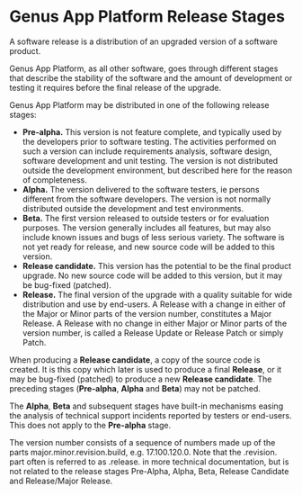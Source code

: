# Genus App Platform Release Stages

A software release is a distribution of an upgraded version of a software product.

Genus App Platform, as all other software, goes through different stages that describe the stability of the software and the amount of development or testing it requires before the final release of the upgrade.

Genus App Platform may be distributed in one of the following release stages:

*   **Pre-alpha.** This version is not feature complete, and typically used by the developers prior to software testing. The activities performed on such a version can include requirements analysis, software design, software development and unit testing. The version is not distributed outside the development environment, but described here for the reason of completeness.
*   **Alpha.** The version delivered to the software testers, ie persons different from the software developers. The version is not normally distributed outside the development and test environments.
*   **Beta.** The first version released to outside testers or for evaluation purposes. The version generally includes all features, but may also include known issues and bugs of less serious variety. The software is not yet ready for release, and new source code will be added to this version.
*   **Release candidate.** This version has the potential to be the final product upgrade. No new source code will be added to this version, but it may be bug-fixed (patched).
*   **Release.** The final version of the upgrade with a quality suitable for wide distribution and use by end-users. A Release with a change in either of the Major or Minor parts of the version number, constitutes a Major Release. A Release with no change in either Major or Minor parts of the version number, is called a Release Update or Release Patch or simply Patch.

When producing a **Release candidate**, a copy of the source code is created. It is this copy which later is used to produce a final **Release**, or it may be bug-fixed (patched) to produce a new **Release candidate**. The preceding stages (**Pre-alpha**, **Alpha** and **Beta**) may not be patched.

The **Alpha**, **Beta** and subsequent stages have built-in mechanisms easing the analysis of technical support incidents reported by testers or end-users. This does not apply to the **Pre-alpha** stage.

The version number consists of a sequence of numbers made up of the parts major.minor.revision.build, e.g. 17.100.120.0\. Note that the .revision. part often is referred to as .release. in more technical documentation, but is not related to the release stages Pre-Alpha, Alpha, Beta, Release Candidate and Release/Major Release.